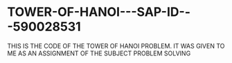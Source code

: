 # TOWER-OF-HANOI---SAP-ID---590028531
THIS IS THE CODE OF THE TOWER OF HANOI PROBLEM. IT WAS GIVEN TO ME AS AN ASSIGNMENT OF THE SUBJECT PROBLEM SOLVING
